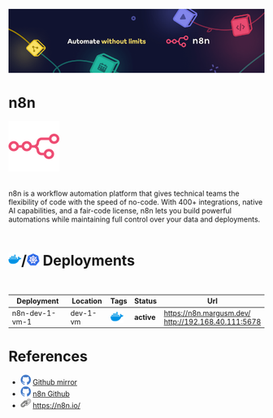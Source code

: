 ![Banner](.attachments/n8n-banner.png)
# n8n
![icon](.attachments/n8n-icon.png) </br>

</br>
n8n is a workflow automation platform that gives technical teams the flexibility of code with the speed of no-code. With 400+ integrations, native AI capabilities, and a fair-code license, n8n lets you build powerful automations while maintaining full control over your data and deployments.
</br>
</br>

# ![icon](.attachments/d.png)/![icon](.attachments/k.png) Deployments

</br>

| Deployment               | Location           | Tags            | Status     | Url                                                              |
| ------------------------ | ------------------ | --------------- | ---------- | ---------------------------------------------------------------- |
| n8n-dev-1-vm-1 | dev-1-vm | ![icon](.attachments/d.png) | **active** | https://n8n.margusm.dev/<br>http://192.168.40.111:5678<br> |

# References
- ![icon](.attachments/github-icon.png)  [Github mirror](https://github.com/margusmuru/homelab-n8n)
- ![icon](.attachments/github-icon.png)  [n8n Github](https://github.com/n8n-io/n8n)
- ![icon](.attachments/url-icon.png)   https://n8n.io/

